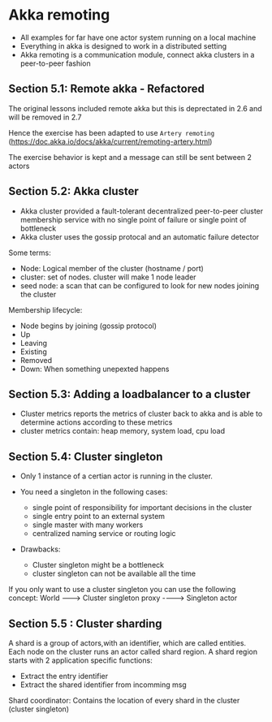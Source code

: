 # Akka remoting

* All examples for far have one actor system running on a local machine
* Everything in akka is designed to work in a distributed setting
* Akka remoting is a communication module, connect akka clusters in a peer-to-peer
fashion

## Section 5.1: Remote akka - Refactored
The original lessons included remote akka but this is deprectated in 2.6 and will
be removed in 2.7

Hence the exercise has been adapted to use `Artery remoting` (https://doc.akka.io/docs/akka/current/remoting-artery.html)

The exercise behavior is kept and a message can still be sent between 2 actors

## Section 5.2: Akka cluster

* Akka cluster provided a fault-tolerant decentralized peer-to-peer cluster membership
service with no single point of failure or single point of bottleneck
* Akka cluster uses the gossip protocal and an automatic failure detector

Some terms:
* Node: Logical member of the cluster (hostname / port)
* cluster: set of nodes. cluster will make 1 node leader
* seed node: a scan that can be configured to look for new nodes joining the cluster

Membership lifecycle:
* Node begins by joining (gossip protocol)
* Up
* Leaving
* Existing
* Removed
* Down: When something unepexted happens

## Section 5.3: Adding a loadbalancer to a cluster

* Cluster metrics reports the metrics of cluster back to akka and is able to determine actions
according to these metrics
* cluster metrics contain: heap memory, system load, cpu load

## Section 5.4: Cluster singleton
* Only 1 instance of a certian actor is running in the cluster.
* You need a singleton in the following cases:
    * single point of responsibility for important decisions in the cluster
    * single entry point to an external system
    * single master with many workers
    * centralized naming service or routing logic
    
* Drawbacks:
    * Cluster singleton might be a bottleneck
    * cluster singleton can not be available all the time


If you only want to use a cluster singleton you can use the following concept:
World ---> Cluster singleton proxy ----> Singleton actor


## Section 5.5 : Cluster sharding
A shard is a group of actors,with an identifier, which are called entities.
Each node on the cluster runs an actor called shard region.
A shard region starts with 2 application specific functions:
* Extract the entry identifier
* Extract the shared identifier from incomming msg

Shard coordinator: Contains the location of every shard in the cluster (cluster singleton)
